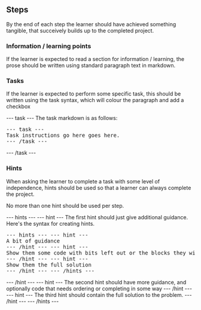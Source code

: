 ## Steps

By the end of each step the learner should have achieved something tangible, that succeively builds up to the completed project.

### Information / learning points

If the learner is expected to read a section for information / learning, the prose should be written using standard paragraph text in markdown.

### Tasks

If the learner is expected to perform some specific task, this should be written using the task syntax, which will colour the paragraph and add a checkbox

--- task ---
The task markdown is as follows:

<html>
<pre>
&dash;&dash;&dash; task &dash;&dash;&dash;
Task instructions go here goes here.
&dash;&dash;&dash; /task &dash;&dash;&dash;
</pre>
</html>
--- /task ---

### Hints

When asking the learner to complete a task with some level of independence, hints should be used so that a learner can always complete the project.

No more than one hint should be used per step.

--- hints --- --- hint ---
The first hint should just give additional guidance.
Here's the syntax for creating hints.
<html><pre>&dash;&dash;&dash; hints &dash;&dash;&dash; &dash;&dash;&dash; hint &dash;&dash;&dash;
A bit of guidance
&dash;&dash;&dash; /hint &dash;&dash;&dash; &dash;&dash;&dash; hint &dash;&dash;&dash;
Show them some code with bits left out or the blocks they will need
&dash;&dash;&dash; /hint &dash;&dash;&dash; &dash;&dash;&dash; hint &dash;&dash;&dash;
Show them the full solution
&dash;&dash;&dash; /hint &dash;&dash;&dash; &dash;&dash;&dash; /hints &dash;&dash;&dash;</pre></html>
--- /hint --- --- hint ---
The second hint should have more guidance, and optionally code that needs ordering or completing in some way
--- /hint --- --- hint ---
The third hint should contain the full solution to the problem.
--- /hint --- --- /hints ---

